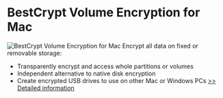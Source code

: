 # BestCrypt Volume Encryption for Mac
![BestCrypt Volume Encryption for Mac](https://mycommerce.akamaized.net/api/pimages/P300915299/BIG/300915299.PNG)
Encrypt all data on fixed or removable storage:
- Transparently encrypt and access whole partitions or volumes
- Independent alternative to native disk encryption
- Create encrypted USB drives to use on other Mac or Windows PCs
[>> Detailed information](https://secure.shareit.com/shareit/product.html?productid=300915299&affiliateid=200057808)